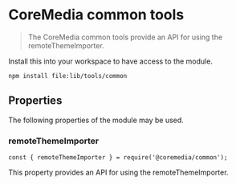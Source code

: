 # CoreMedia common tools

> The CoreMedia common tools provide an API for using the remoteThemeImporter.

Install this into your workspace to have access to the module.

```shell
npm install file:lib/tools/common
```

## Properties

The following properties of the module may be used.

### remoteThemeImporter

```shell
const { remoteThemeImporter } = require('@coremedia/common');
```

This property provides an API for using the remoteThemeImporter. 
